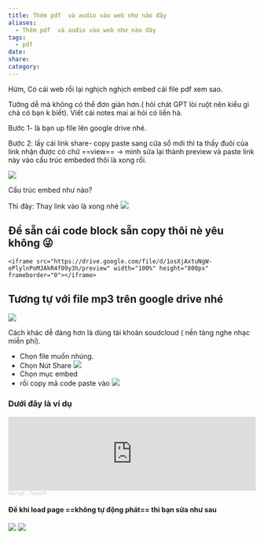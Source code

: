 ```yaml
---
title: Thêm pdf  và audio vào web như nào đây
aliases:
  - Thêm pdf  và audio vào web như nào đây
tags:
  - pdf
date: 
share: 
category:
---
```

Hừm, 
Có cái web rồi lại nghịch nghịch embed cái file pdf xem sao.

Tưởng dễ mà không có thể đơn giản hơn.( hỏi chát GPT lòi ruột nên kiểu gì chả có bạn k biết). Viết cái notes mai ai hỏi có liền hà. 

Bước 1- là bạn up file lên google drive nhé.

Bước 2: lấy cái link share- copy paste sang cửa sổ mới thì ta thấy đuôi của link nhận được có chữ ==view==
-> mình sửa lại thành preview và paste link này vào cấu trúc embeded thôi là xong rồi.

![](https://i.imgur.com/fQeiMwv.png)

Cấu trúc embed như nào?

Thì đây: Thay link vào là xong nhé
![](https://i.imgur.com/Jkn364r.png)

## Để sẵn cái code block sẵn copy thôi nè yêu không 😜

```
<iframe src="https://drive.google.com/file/d/1osXjAxtuNgW-ePlylnPoMJAkR4f09y3h/preview" width="100%" height="800px" frameborder="0"></iframe>
```

## Tương tự với file mp3 trên google drive nhé
![](https://i.imgur.com/62eokTq.png)


 Cách khác dễ dàng hơn là dùng tài khoản soudcloud ( nền tảng nghe nhạc miễn phí).

- Chọn file muốn nhúng.
-  Chọn Nút Share ![](https://i.imgur.com/w3BpcGP.png)
- Chọn mục embed
- rồi copy mã code paste vào ![](https://i.imgur.com/LExwZ6O.png)
### Dưới đây là ví dụ

<iframe width="100%" height="150" scrolling="no" frameborder="no" allow="autoplay=false" src="https://w.soundcloud.com/player/?url=https%3A//api.soundcloud.com/tracks/198275799&color=%23ff5500&auto_play=true&hide_related=false&show_comments=true&show_user=true&show_reposts=false&show_teaser=true&visual=true"></iframe><div style="font-size: 10px; color: #cccccc;line-break: anywhere;word-break: normal;overflow: hidden;white-space: nowrap;text-overflow: ellipsis; font-family: Interstate,Lucida Grande,Lucida Sans Unicode,Lucida Sans,Garuda,Verdana,Tahoma,sans-serif;font-weight: 100;"><a href="https://soundcloud.com/alamgir-4" title="Alamgir" target="_blank" style="color: #cccccc; text-decoration: none;">Alamgir</a> · <a href="https://soundcloud.com/alamgir-4/track04" title="Track04" target="_blank" style="color: #cccccc; text-decoration: none;">Track04</a></div>


#### Để khi load page ==không tự động phát== thì bạn sửa như sau 
![](https://i.imgur.com/mTkcq71.png)
![](https://i.imgur.com/v58G7lW.png)
